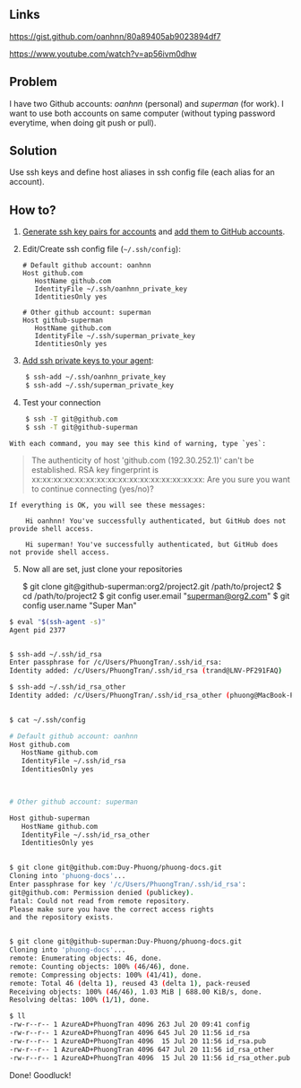 
## Links
https://gist.github.com/oanhnn/80a89405ab9023894df7

https://www.youtube.com/watch?v=ap56ivm0dhw


## Problem

I have two Github accounts: _oanhnn_ (personal) and _superman_ (for work). I want to use both accounts on same computer (without typing password everytime, when doing git push or pull).

## Solution

Use ssh keys and define host aliases in ssh config file (each alias for an account).

## How to?

1.  [Generate ssh key pairs for accounts](https://help.github.com/articles/generating-a-new-ssh-key/) and [add them to GitHub accounts](https://help.github.com/articles/adding-a-new-ssh-key-to-your-github-account/).
    
2.  Edit/Create ssh config file (`~/.ssh/config`):
    
    ```
    # Default github account: oanhnn
    Host github.com
       HostName github.com
       IdentityFile ~/.ssh/oanhnn_private_key
       IdentitiesOnly yes
       
    # Other github account: superman
    Host github-superman
       HostName github.com
       IdentityFile ~/.ssh/superman_private_key
       IdentitiesOnly yes
    ```
    
3.  [Add ssh private keys to your agent](https://help.github.com/articles/adding-a-new-ssh-key-to-the-ssh-agent/):
    
```bash
    $ ssh-add ~/.ssh/oanhnn_private_key
    $ ssh-add ~/.ssh/superman_private_key
```
    
4.  Test your connection
    
```bash
    $ ssh -T git@github.com
    $ ssh -T git@github-superman
```
    
    With each command, you may see this kind of warning, type `yes`:
    
   >The authenticity of host 'github.com (192.30.252.1)' can't be established.
    RSA key fingerprint is xx:xx:xx:xx:xx:xx:xx:xx:xx:xx:xx:xx:xx:xx:xx:xx:
    Are you sure you want to continue connecting (yes/no)?
    
    If everything is OK, you will see these messages:
```
    Hi oanhnn! You've successfully authenticated, but GitHub does not provide shell access.
    
    Hi superman! You've successfully authenticated, but GitHub does not provide shell access.
```

    
5.  Now all are set, just clone your repositories
    
    $ git clone git@github-superman:org2/project2.git /path/to/project2
    $ cd /path/to/project2
    $ git config user.email "superman@org2.com"
    $ git config user.name  "Super Man"

```bash
$ eval "$(ssh-agent -s)"
Agent pid 2377


$ ssh-add ~/.ssh/id_rsa
Enter passphrase for /c/Users/PhuongTran/.ssh/id_rsa:
Identity added: /c/Users/PhuongTran/.ssh/id_rsa (trand@LNV-PF291FAQ)

$ ssh-add ~/.ssh/id_rsa_other
Identity added: /c/Users/PhuongTran/.ssh/id_rsa_other (phuong@MacBook-Pro-Phuong.local)

 
$ cat ~/.ssh/config

# Default github account: oanhnn
Host github.com
   HostName github.com
   IdentityFile ~/.ssh/id_rsa
   IdentitiesOnly yes

  

# Other github account: superman

Host github-superman
   HostName github.com
   IdentityFile ~/.ssh/id_rsa_other
   IdentitiesOnly yes
  

$ git clone git@github.com:Duy-Phuong/phuong-docs.git
Cloning into 'phuong-docs'...
Enter passphrase for key '/c/Users/PhuongTran/.ssh/id_rsa':
git@github.com: Permission denied (publickey).
fatal: Could not read from remote repository.
Please make sure you have the correct access rights
and the repository exists.


$ git clone git@github-superman:Duy-Phuong/phuong-docs.git
Cloning into 'phuong-docs'...
remote: Enumerating objects: 46, done.
remote: Counting objects: 100% (46/46), done.
remote: Compressing objects: 100% (41/41), done.
remote: Total 46 (delta 1), reused 43 (delta 1), pack-reused 
Receiving objects: 100% (46/46), 1.03 MiB | 688.00 KiB/s, done.
Resolving deltas: 100% (1/1), done.

$ ll
-rw-r--r-- 1 AzureAD+PhuongTran 4096 263 Jul 20 09:41 config
-rw-r--r-- 1 AzureAD+PhuongTran 4096 645 Jul 20 11:56 id_rsa
-rw-r--r-- 1 AzureAD+PhuongTran 4096  15 Jul 20 11:56 id_rsa.pub
-rw-r--r-- 1 AzureAD+PhuongTran 4096 647 Jul 20 11:56 id_rsa_other
-rw-r--r-- 1 AzureAD+PhuongTran 4096  15 Jul 20 11:56 id_rsa_other.pub

```

Done! Goodluck!
